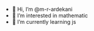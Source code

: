 - 👋 Hi, I’m @m-r-ardekani
- 👀 I’m interested in mathematic
- 🌱 I’m currently learning js

<!---
m-r-ardekani/m-r-ardekani is a ✨ special ✨ repository because its `README.md` (this file) appears on your GitHub profile.
You can click the Preview link to take a look at your changes.
--->
